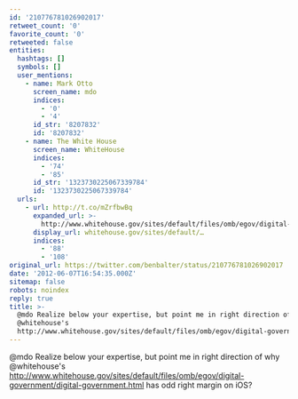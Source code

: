 ```yaml
---
id: '210776781026902017'
retweet_count: '0'
favorite_count: '0'
retweeted: false
entities:
  hashtags: []
  symbols: []
  user_mentions:
    - name: Mark Otto
      screen_name: mdo
      indices:
        - '0'
        - '4'
      id_str: '8207832'
      id: '8207832'
    - name: The White House
      screen_name: WhiteHouse
      indices:
        - '74'
        - '85'
      id_str: '1323730225067339784'
      id: '1323730225067339784'
  urls:
    - url: http://t.co/mZrfbwBq
      expanded_url: >-
        http://www.whitehouse.gov/sites/default/files/omb/egov/digital-government/digital-government.html
      display_url: whitehouse.gov/sites/default/…
      indices:
        - '88'
        - '108'
original_url: https://twitter.com/benbalter/status/210776781026902017
date: '2012-06-07T16:54:35.000Z'
sitemap: false
robots: noindex
reply: true
title: >-
  @mdo Realize below your expertise, but point me in right direction of why
  @whitehouse's
  http://www.whitehouse.gov/sites/default/files/omb/egov/digital-government/digital-government.html…
---
```


@mdo Realize below your expertise, but point me in right direction of why @whitehouse's http://www.whitehouse.gov/sites/default/files/omb/egov/digital-government/digital-government.html has odd right margin on iOS?